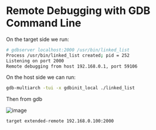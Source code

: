 # Remote Debugging with GDB Command Line


On the target side we run:

```sh
# gdbserver localhost:2000 /usr/bin/linked_list
Process /usr/bin/linked_list created; pid = 252
Listening on port 2000
Remote debugging from host 192.168.0.1, port 59106

```

On the host side we can run:

```sh
gdb-multiarch -tui -x gdbinit_local ./linked_list
```

Then from gdb

![image](https://user-images.githubusercontent.com/12407183/203612203-b3961300-5d4a-4f40-b266-255ab572181f.png)


```sh
target extended-remote 192.168.0.100:2000
```


